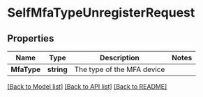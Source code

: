 # SelfMfaTypeUnregisterRequest

## Properties

Name | Type | Description | Notes
------------ | ------------- | ------------- | -------------
**MfaType** | **string** | The type of the MFA device | 

[[Back to Model list]](../README.md#documentation-for-models) [[Back to API list]](../README.md#documentation-for-api-endpoints) [[Back to README]](../README.md)


